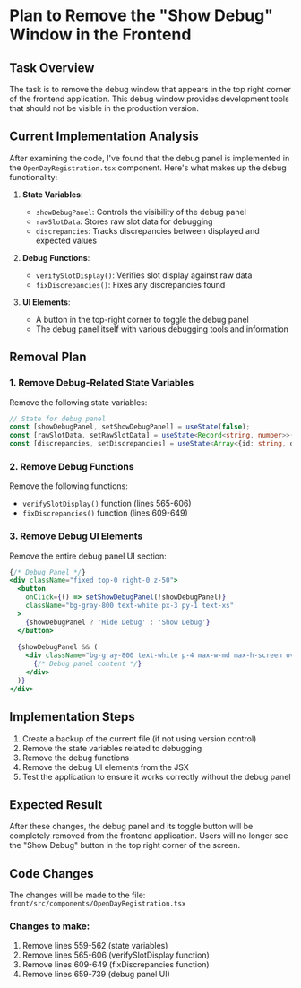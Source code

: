 # Plan to Remove the "Show Debug" Window in the Frontend

## Task Overview
The task is to remove the debug window that appears in the top right corner of the frontend application. This debug window provides development tools that should not be visible in the production version.

## Current Implementation Analysis
After examining the code, I've found that the debug panel is implemented in the `OpenDayRegistration.tsx` component. Here's what makes up the debug functionality:

1. **State Variables**:
   - `showDebugPanel`: Controls the visibility of the debug panel
   - `rawSlotData`: Stores raw slot data for debugging
   - `discrepancies`: Tracks discrepancies between displayed and expected values

2. **Debug Functions**:
   - `verifySlotDisplay()`: Verifies slot display against raw data
   - `fixDiscrepancies()`: Fixes any discrepancies found

3. **UI Elements**:
   - A button in the top-right corner to toggle the debug panel
   - The debug panel itself with various debugging tools and information

## Removal Plan

### 1. Remove Debug-Related State Variables
Remove the following state variables:
```typescript
// State for debug panel
const [showDebugPanel, setShowDebugPanel] = useState(false);
const [rawSlotData, setRawSlotData] = useState<Record<string, number>>({});
const [discrepancies, setDiscrepancies] = useState<Array<{id: string, displayed: number, expected: number}>>([]);
```

### 2. Remove Debug Functions
Remove the following functions:
- `verifySlotDisplay()` function (lines 565-606)
- `fixDiscrepancies()` function (lines 609-649)

### 3. Remove Debug UI Elements
Remove the entire debug panel UI section:
```jsx
{/* Debug Panel */}
<div className="fixed top-0 right-0 z-50">
  <button
    onClick={() => setShowDebugPanel(!showDebugPanel)}
    className="bg-gray-800 text-white px-3 py-1 text-xs"
  >
    {showDebugPanel ? 'Hide Debug' : 'Show Debug'}
  </button>
  
  {showDebugPanel && (
    <div className="bg-gray-800 text-white p-4 max-w-md max-h-screen overflow-auto text-xs">
      {/* Debug panel content */}
    </div>
  )}
</div>
```

## Implementation Steps
1. Create a backup of the current file (if not using version control)
2. Remove the state variables related to debugging
3. Remove the debug functions
4. Remove the debug UI elements from the JSX
5. Test the application to ensure it works correctly without the debug panel

## Expected Result
After these changes, the debug panel and its toggle button will be completely removed from the frontend application. Users will no longer see the "Show Debug" button in the top right corner of the screen.

## Code Changes
The changes will be made to the file: `front/src/components/OpenDayRegistration.tsx`

### Changes to make:
1. Remove lines 559-562 (state variables)
2. Remove lines 565-606 (verifySlotDisplay function)
3. Remove lines 609-649 (fixDiscrepancies function)
4. Remove lines 659-739 (debug panel UI)